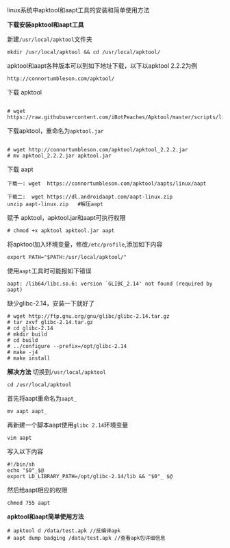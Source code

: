  linux系统中apktool和aapt工具的安装和简单使用方法 

**下载安装apktool和aapt工具**

新建`/usr/local/apktool`文件夹

```
mkdir /usr/local/apktool && cd /usr/local/apktool/
```



apktool和aapt各种版本可以到如下地址下载，以下以apktool 2.2.2为例

```
http://connortumbleson.com/apktool/
```



 下载 apktool 

```

# wget https://raw.githubusercontent.com/iBotPeaches/Apktool/master/scripts/linux/apktool
```

 下载apktool，重命名为`apktool.jar` 

```

# wget http://connortumbleson.com/apktool/apktool_2.2.2.jar
# mv apktool_2.2.2.jar apktool.jar
```

 下载 aapt 

```
下载一: wget  https://connortumbleson.com/apktool/aapts/linux/aapt

下载二:  wget https://dl.androidaapt.com/aapt-linux.zip
unzip aapt-linux.zip   #解压aapt
```

 赋予 apktool，apktool.jar和aapt可执行权限 

```
# chmod +x apktool apktool.jar aapt

```

 将apktool加入环境变量，修改`/etc/profile`,添加如下内容 

```
export PATH="$PATH:/usr/local/apktool/"
```

 使用`aapt`工具时可能报如下错误 

```
aapt: /lib64/libc.so.6: version `GLIBC_2.14' not found (required by aapt)
```



缺少glibc-2.14，安装一下就好了

```
# wget http://ftp.gnu.org/gnu/glibc/glibc-2.14.tar.gz
# tar zxvf glibc-2.14.tar.gz
# cd glibc-2.14 
# mkdir build
# cd build
# ../configure --prefix=/opt/glibc-2.14
# make -j4
# make install
```

**解决方法**
切换到`/usr/local/apktool`

```
cd /usr/local/apktool
```

首先将aapt重命名为`aapt_`

```
mv aapt aapt_
```

再新建一个脚本aapt使用`glibc 2.14`环境变量

```
vim aapt
```

写入以下内容

```
#!/bin/sh
echo "$0"_$@
export LD_LIBRARY_PATH=/opt/glibc-2.14/lib && "$0"_ $@
```

然后给aapt相应的权限

```
chmod 755 aapt
```

**apktool和aapt简单使用方法**

```
# apktool d /data/test.apk //反编译apk
# aapt dump badging /data/test.apk //查看apk包详细信息
```